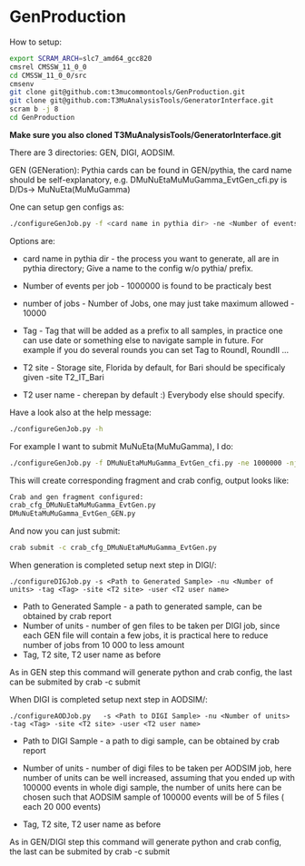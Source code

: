 # GenProduction


How to setup: 
```sh
export SCRAM_ARCH=slc7_amd64_gcc820
cmsrel CMSSW_11_0_0
cd CMSSW_11_0_0/src
cmsenv
git clone git@github.com:t3mucommontools/GenProduction.git
git clone git@github.com:T3MuAnalysisTools/GeneratorInterface.git
scram b -j 8
cd GenProduction
```

**Make sure you also cloned T3MuAnalysisTools/GeneratorInterface.git**


There are 3 directories: GEN, DIGI, AODSIM. 

GEN (GENeration):
Pythia cards can be found in GEN/pythia, the card name should be self-explanatory, e.g. DMuNuEtaMuMuGamma_EvtGen_cfi.py  is D/Ds-> MuNuEta(MuMuGamma)


One can setup gen  configs as:

```sh
./configureGenJob.py -f <card name in pythia dir> -ne <Number of events per job> -nj <Number of jobs> -tag <Tag> -site <T2 site> -user <T2 user name>
```

Options are:

* card name in pythia dir     - the process you want to generate, all are in pythia directory; Give a name to the config w/o pythia/ prefix.
* Number of events per job    - 1000000 is found to be practicaly best
* number of jobs              - Number of Jobs, one may just take maximum allowed - 10000
* Tag                         - Tag that will be added as a prefix to all samples, in practice one can use date or something else to navigate sample in future. For example if you do several rounds you can set Tag to RoundI, RoundII ...

* T2 site                     - Storage site, Florida by default, for Bari should be specificaly given -site T2_IT_Bari
* T2 user name                - cherepan by default :) Everybody else should specify.

Have a look also at the help message:

```sh
./configureGenJob.py -h
```



For example I want to submit MuNuEta(MuMuGamma), I do:
```sh
./configureGenJob.py -f DMuNuEtaMuMuGamma_EvtGen_cfi.py -ne 1000000 -nj 10000 -tag Round01_10_2020 -site T2_US_Florida -user cherepan
```

This will create corresponding fragment and crab config, output looks like:
```sh
Crab and gen fragment configured:
crab_cfg_DMuNuEtaMuMuGamma_EvtGen.py
DMuNuEtaMuMuGamma_EvtGen_GEN.py
```
And now you can just submit:

```sh
crab submit -c crab_cfg_DMuNuEtaMuMuGamma_EvtGen.py
```




When generation is completed setup next step in DIGI/:


```
./configureDIGJob.py -s <Path to Generated Sample> -nu <Number of units> -tag <Tag> -site <T2 site> -user <T2 user name>
```

* Path to Generated Sample - a path to generated sample, can be obtained by crab report
* Number of units          - number of gen files to be taken per DIGI job, since each GEN file will contain a few jobs, it is practical here to reduce number of jobs from 10 000 to less amount
* Tag, T2 site, T2 user name as before

As in GEN step this command will generate python and crab config, the last can be submited by crab -c submit




When DIGI is completed setup next step in AODSIM/:


```
./configureAODJob.py   -s <Path to DIGI Sample> -nu <Number of units> -tag <Tag> -site <T2 site> -user <T2 user name>
```

* Path to DIGI Sample - a path to digi sample, can be obtained by crab report
* Number of units     - number of digi  files to be taken per AODSIM job, here number of units can be well increased, assuming that you ended up with 100000 events in whole digi sample, the number of units here can be chosen such that AODSIM sample of 100000 events will be of 5 files ( each 20 000 events)

* Tag, T2 site, T2 user name as before

As in GEN/DIGI step this command will generate python and crab config, the last can be submited by crab -c submit



